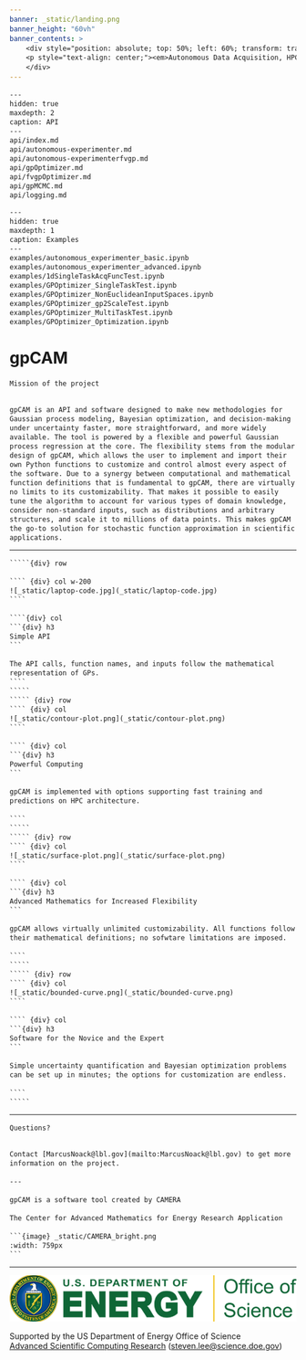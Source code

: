 ```yaml
---
banner: _static/landing.png
banner_height: "60vh"
banner_contents: >
    <div style="position: absolute; top: 50%; left: 60%; transform: translate(-50%, -50%); color: white;"><p style="text-align: center;"><em id="landing-title" style="font-size: 48pt; color: #96e6b3; font-family: \'Merriweather\', serif; font-weight: 900; font-style: italic;">gpCAM</em></p>
    <p style="text-align: center;"><em>Autonomous Data Acquisition, HPC Uncertainty Quantification and Constrained Function Optimization</em></p>
    </div>
---
```


```{toctree}
---
hidden: true
maxdepth: 2
caption: API
---
api/index.md
api/autonomous-experimenter.md
api/autonomous-experimenterfvgp.md
api/gpOptimizer.md
api/fvgpOptimizer.md
api/gpMCMC.md
api/logging.md
```


```{toctree}
---
hidden: true
maxdepth: 1
caption: Examples
---
examples/autonomous_experimenter_basic.ipynb
examples/autonomous_experimenter_advanced.ipynb
examples/1dSingleTaskAcqFuncTest.ipynb
examples/GPOptimizer_SingleTaskTest.ipynb
examples/GPOptimizer_NonEuclideanInputSpaces.ipynb
examples/GPOptimizer_gp2ScaleTest.ipynb
examples/GPOptimizer_MultiTaskTest.ipynb
examples/GPOptimizer_Optimization.ipynb
```


# gpCAM

```{div} centered-heading
Mission of the project
```

```{div} text-center

gpCAM is an API and software designed to make new methodologies for Gaussian process modeling, Bayesian optimization, and decision-making under uncertainty faster, more straightforward, and more widely available. The tool is powered by a flexible and powerful Gaussian process regression at the core. The flexibility stems from the modular design of gpCAM, which allows the user to implement and import their own Python functions to customize and control almost every aspect of the software. Due to a synergy between computational and mathematical function definitions that is fundamental to gpCAM, there are virtually no limits to its customizability. That makes it possible to easily tune the algorithm to account for various types of domain knowledge, consider non-standard inputs, such as distributions and arbitrary structures, and scale it to millions of data points. This makes gpCAM the go-to solution for stochastic function approximation in scientific applications. 
```

---

``````{div} container card-box
`````{div} row

```` {div} col w-200
![_static/laptop-code.jpg](_static/laptop-code.jpg)
````

````{div} col
```{div} h3
Simple API
```

The API calls, function names, and inputs follow the mathematical representation of GPs.
````
`````
````` {div} row
```` {div} col
![_static/contour-plot.png](_static/contour-plot.png)
````

```` {div} col
```{div} h3
Powerful Computing
```

gpCAM is implemented with options supporting fast training and predictions on HPC architecture.

````
`````
````` {div} row
```` {div} col
![_static/surface-plot.png](_static/surface-plot.png)  
````

```` {div} col
```{div} h3
Advanced Mathematics for Increased Flexibility
```

gpCAM allows virtually unlimited customizability. All functions follow their mathematical definitions; no sofwtare limitations are imposed.

````
`````
````` {div} row
```` {div} col
![_static/bounded-curve.png](_static/bounded-curve.png)
````

```` {div} col
```{div} h3
Software for the Novice and the Expert
```

Simple uncertainty quantification and Bayesian optimization problems can be set up in minutes; the options for customization are endless.

````
`````
``````

---

```{div} centered-heading
Questions?
```

````{div} text-center

Contact [MarcusNoack@lbl.gov](mailto:MarcusNoack@lbl.gov) to get more information on the project. 

---

gpCAM is a software tool created by CAMERA

The Center for Advanced Mathematics for Energy Research Application

```{image} _static/CAMERA_bright.png
:width: 759px
```
````

---


![_static/doe-os.png](_static/doe-os.png)

Supported by the US Department of Energy Office of Science  
[Advanced Scientific Computing Research](https://www.energy.gov/science/ascr/advanced-scientific-computing-research) (steven.lee@science.doe.gov)



